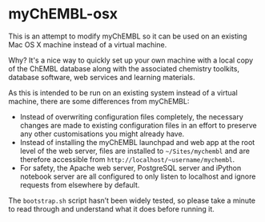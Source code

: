 myChEMBL-osx
============

This is an attempt to modify myChEMBL so it can be used on an existing Mac OS X machine instead of a virtual machine.

Why? It's a nice way to quickly set up your own machine with a local copy of the ChEMBL database along with the associated chemistry toolkits, database software, web services and learning materials.

As this is intended to be run on an existing system instead of a virtual machine, there are some differences from myChEMBL:

- Instead of overwriting configuration files completely, the necessary changes are made to existing configuration files in an effort to preserve any other customisations you might already have.
- Instead of installing the myChEMBL launchpad and web app at the root level of the web server, files are installed to `~/Sites/mychembl` and are therefore accessible from `http://localhost/~username/mychembl`.
- For safety, the Apache web server, PostgreSQL server and iPython notebook server are all configured to only listen to localhost and ignore requests from elsewhere by default.

The `bootstrap.sh` script hasn’t been widely tested, so please take a minute to read through and understand what it does before running it.

